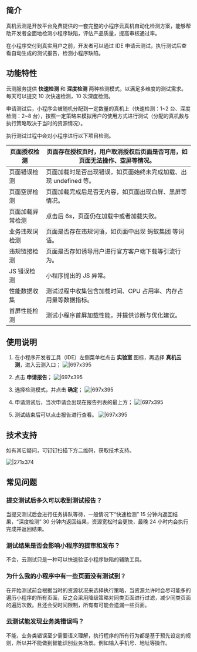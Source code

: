 
## 简介
真机云测是开放平台免费提供的一套完整的小程序云真机自动化检测方案，能够帮助开发者全面地检测小程序缺陷，评估产品质量，提高审核通过率。

在小程序交付到真实用户之前，开发者可以通过 IDE 申请云测试，执行测试后查看自动生成的测试报告，检测小程序缺陷。

## 功能特性
云测服务提供 **快速检测** 和 **深度检测** 两种检测模式，以满足多维度的测试需求。每天可以提交 10 次快速检测，10 次深度检测。

申请测试后，小程序会被随机分配到一定数量的真机上（快速检测：1~2 台、深度检测：2~8 台），按照一定策略来模拟用户的使用方式进行测试（分配的真机数与执行策略取决于当时的资源情况）。

执行测试过程中会对小程序进行以下项目检测。

| 页面授权检测 | 页面存在授权页时，用户取消授权后页面是否可用，如页面无法操作、空屏等情况。 |
| --- | --- |
| 页面错误检测 | 页面加载时是否出现错误，如页面始终未完成加载、出现 undefined 等。 |
| 页面空屏检测 | 页面加载完成后是否无内容，如页面出现白屏、黑屏等情况。 |
| 页面加载异常检测 | 点击后 6s，页面仍在加载中或者加载失败。 |
| 业务违规词检测 | 页面是否存在违规词语，如页面中出现 蚂蚁集团 等词语。 |
| 违规链接检测 | 页面是否存如诱导用户进行官方客户端下载等引流行为。 |
| JS 错误检测 | 小程序抛出的 JS 异常。 |
| 性能数据收集 | 测试过程中收集包含加载时间、CPU 占用率、内存占用量等数据指标。 |
| 首屏性能检测 | 测试小程序首屏加载性能，并提供诊断与优化建议。 |


## 使用说明

1. 在小程序开发者工具（IDE）左侧菜单栏点击 **实验室** 图标，再选择 **真机云测**，进入云测入口；
![|697x395](https://mdn.alipayobjects.com/afts/img/A*hakGR7ali4sAAAAAAAAAAABkAa8wAA/original?bz=openpt_doc&t=NsWTCxs9jU07XRcqbRp27QAAAABkMK8AAAAA#align=left&display=inline&height=1400&margin=%5Bobject%20Object%5D&originHeight=1400&originWidth=2470&status=done&style=none&width=2470)  

1. 点击 **申请报告**；
![|697x395](https://mdn.alipayobjects.com/afts/img/A*art6RK1uzkEAAAAAAAAAAABkAa8wAA/original?bz=openpt_doc&t=TRN6xjzDJ1YZevnRxLjdHQAAAABkMK8AAAAA#align=left&display=inline&height=1400&margin=%5Bobject%20Object%5D&originHeight=1400&originWidth=2470&status=done&style=none&width=2470)  

1. 选择检测模式，并点击 **确定**；
![|697x395](https://mdn.alipayobjects.com/afts/img/A*k-pETYyPmJwAAAAAAAAAAABkAa8wAA/original?bz=openpt_doc&t=q55JGNbPUHSUZZBVo5oa2wAAAABkMK8AAAAA#align=left&display=inline&height=1400&margin=%5Bobject%20Object%5D&originHeight=1400&originWidth=2470&status=done&style=none&width=2470) 

1. 申请测试后，当次申请会出现在报告列表的最上方；
![|697x395](https://mdn.alipayobjects.com/afts/img/A*tiEAT44af-gAAAAAAAAAAABkAa8wAA/original?bz=openpt_doc&t=7AzJXaA25VuydjPJDBTPEAAAAABkMK8AAAAA#align=left&display=inline&height=1400&margin=%5Bobject%20Object%5D&originHeight=1400&originWidth=2470&status=done&style=none&width=2470)  

1. 测试结束后可以点击报告进行查看。
![|697x395](https://mdn.alipayobjects.com/afts/img/A*dZ8vSqT07IcAAAAAAAAAAABkAa8wAA/original?bz=openpt_doc&t=Kkf7nHQiUQq2uEAmXVqgggAAAABkMK8AAAAA#align=left&display=inline&height=1400&margin=%5Bobject%20Object%5D&originHeight=1400&originWidth=2470&status=done&style=none&width=2470) 


## 技术支持
如有其它疑问，可钉钉扫描下方二维码，获取技术支持。

![|271x374](https://cdn.nlark.com/yuque/0/2021/jpeg/179989/1629096913653-046b27af-28a9-4dfb-8ee5-6781f03f0dd6.jpeg#align=left&display=inline&height=374&margin=%5Bobject%20Object%5D&originHeight=1184&originWidth=859&status=done&style=none&width=271)



## 常见问题 

### 提交测试后多久可以收到测试报告？
当提交测试后会进行任务排队等待，一般情况下“快速检测” 15 分钟内返回结果，“深度检测” 30 分钟内返回结果，资源宽松时会更快，最晚 24 小时内会执行完成并返回结果。

### 测试结果是否会影响小程序的提审和发布？
不会，云测试只是一种可以快速验证小程序缺陷的辅助工具。

### 为什么我的小程序中有一些页面没有测试到？
在开始测试前会根据当时的资源状况来选择执行策略，当资源允许时会尽可能多的遍历小程序的所有页面，反之会采用降级策略对同类页面进行过滤，减少同类页面的遍历次数。且还会受时间限制，所有有可能会遗漏一些页面。

### 云测试能发现业务类错误吗？
不能，业务类错误至少需要语义理解，执行程序的所有行为都是基于预先设定的规则，所以并不能做到智能识别业务场景。例如输入手机号、地址等操作。
